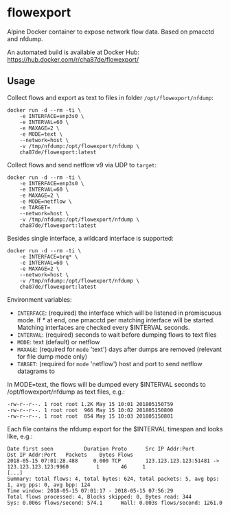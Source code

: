 # flowexport

Alpine Docker container to expose network flow data.
Based on pmacctd and nfdump.

An automated build is available at Docker Hub:
https://hub.docker.com/r/cha87de/flowexport/

## Usage

Collect flows and export as text to files in folder `/opt/flowexport/nfdump`:

```
docker run -d --rm -ti \
    -e INTERFACE=enp3s0 \
    -e INTERVAL=60 \
    -e MAXAGE=2 \
    -e MODE=text \
    --network=host \
    -v /tmp/nfdump:/opt/flowexport/nfdump \
    cha87de/flowexport:latest
```

Collect flows and send netflow v9 via UDP to `target`:

```
docker run -d --rm -ti \
    -e INTERFACE=enp3s0 \
    -e INTERVAL=60 \
    -e MAXAGE=2 \
    -e MODE=netflow \
    -e TARGET=
    --network=host \
    -v /tmp/nfdump:/opt/flowexport/nfdump \
    cha87de/flowexport:latest
```

Besides single interface, a wildcard interface is supported:

```
docker run -d --rm -ti \
    -e INTERFACE=brq* \
    -e INTERVAL=60 \
    -e MAXAGE=2 \
    --network=host \
    -v /tmp/nfdump:/opt/flowexport/nfdump \
    cha87de/flowexport:latest
```

Environment variables:

 - `INTERFACE`: (required) the interface which will be listened in promiscuous mode. If * at end, one pmacctd per matching interface will be started. Matching interfaces are checked every $INTERVAL seconds.
 - `INTERVAL`: (required) seconds to wait before dumping flows to text files
 - `MODE`: text (default) or netflow
 - `MAXAGE`: (required for `mode` 'text') days after dumps are removed (relevant for file dump mode only)
 - `TARGET`: (required for `mode` 'netflow') host and port to send netflow datagrams to

In MODE=text, the flows will be dumped every $INTERVAL seconds to /opt/flowexport/nfdump as text files, e.g.:

```
-rw-r--r--. 1 root root 1.2K May 15 10:01 201805150759
-rw-r--r--. 1 root root  966 May 15 10:02 201805150800
-rw-r--r--. 1 root root  854 May 15 10:03 201805150801
```

Each file contains the nfdump export for the $INTERVAL timespan and looks like, e.g.:

```
Date first seen          Duration Proto      Src IP Addr:Port          Dst IP Addr:Port   Packets    Bytes Flows
2018-05-15 07:01:28.488     0.000 TCP        123.123.123.123:51481 ->    123.123.123.123:9960         1       46     1
[...]
Summary: total flows: 4, total bytes: 624, total packets: 5, avg bps: 1, avg pps: 0, avg bpp: 124
Time window: 2018-05-15 07:01:17 - 2018-05-15 07:56:29
Total flows processed: 4, Blocks skipped: 0, Bytes read: 344
Sys: 0.006s flows/second: 574.1      Wall: 0.003s flows/second: 1261.0
```
